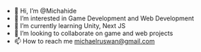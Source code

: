 - 👋 Hi, I’m @Michahide
- 👀 I’m interested in Game Development and Web Development
- 🌱 I’m currently learning Unity, Next JS
- 💞️ I’m looking to collaborate on game and web projects
- 📫 How to reach me michaelruswan@gmail.com

<!---
Michahide/Michahide is a ✨ special ✨ repository because its `README.md` (this file) appears on your GitHub profile.
You can click the Preview link to take a look at your changes.
--->
